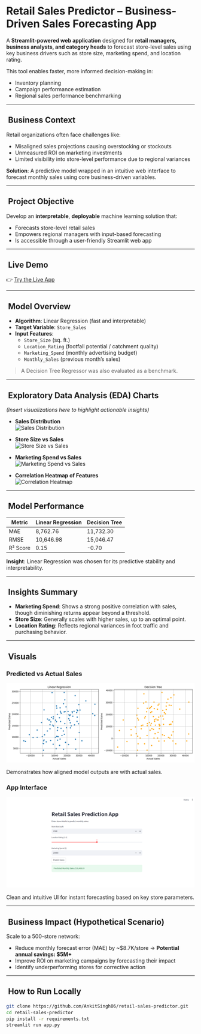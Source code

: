 # ​​ Retail Sales Predictor – Business-Driven Sales Forecasting App

A **Streamlit-powered web application** designed for **retail managers, business analysts, and category heads** to forecast store-level sales using key business drivers such as store size, marketing spend, and location rating.

This tool enables faster, more informed decision-making in:
- Inventory planning  
- Campaign performance estimation  
- Regional sales performance benchmarking  

---

## ​ Business Context

Retail organizations often face challenges like:
- Misaligned sales projections causing overstocking or stockouts  
- Unmeasured ROI on marketing investments  
- Limited visibility into store-level performance due to regional variances  

**Solution**: A predictive model wrapped in an intuitive web interface to forecast monthly sales using core business-driven variables.

---

## ​ Project Objective

Develop an **interpretable**, **deployable** machine learning solution that:
- Forecasts store-level retail sales  
- Empowers regional managers with input-based forecasting  
- Is accessible through a user-friendly Streamlit web app  

---

## ​ Live Demo

👉 [Try the Live App](https://retail-sales-predictor-akfxck5hpg4wdpn3shexnn.streamlit.app/#retail-sales-prediction-app)

---

## ​ Model Overview

- **Algorithm**: Linear Regression (fast and interpretable)  
- **Target Variable**: `Store_Sales`  
- **Input Features**:
  - `Store_Size` (sq. ft.)  
  - `Location_Rating` (footfall potential / catchment quality)  
  - `Marketing_Spend` (monthly advertising budget)  
  - `Monthly_Sales` (previous month’s sales)  

> A Decision Tree Regressor was also evaluated as a benchmark.

---

## ​ Exploratory Data Analysis (EDA) Charts

_(Insert visualizations here to highlight actionable insights)_

- **Sales Distribution**  
  ![Sales Distribution](eda_sales_distribution.png)

- **Store Size vs Sales**  
  ![Store Size vs Sales](eda_store_size_vs_sales.png)

- **Marketing Spend vs Sales**  
  ![Marketing Spend vs Sales](eda_marketing_spend_vs_sales.png)

- **Correlation Heatmap of Features**  
  ![Correlation Heatmap](eda_correlation_heatmap.png)

---

## ​ Model Performance

| Metric        | Linear Regression | Decision Tree |
|---------------|-------------------|----------------|
| MAE           | 8,762.76          | 11,732.30      |
| RMSE          | 10,646.98         | 15,046.47      |
| R² Score      | 0.15              | -0.70          |

**Insight**: Linear Regression was chosen for its predictive stability and interpretability.

---

## ​ Insights Summary

- **Marketing Spend**: Shows a strong positive correlation with sales, though diminishing returns appear beyond a threshold.  
- **Store Size**: Generally scales with higher sales, up to an optimal point.  
- **Location Rating**: Reflects regional variances in foot traffic and purchasing behavior.  

---

## ​ Visuals

###  Predicted vs Actual Sales  
![Predicted vs Actual](Predicted_vs_Actual.png)

Demonstrates how aligned model outputs are with actual sales.

###  App Interface  
![App Screenshot](retail_sales_prediction.png)

Clean and intuitive UI for instant forecasting based on key store parameters.

---

## ​ Business Impact (Hypothetical Scenario)

Scale to a 500-store network:
- Reduce monthly forecast error (MAE) by ~$8.7K/store → **Potential annual savings: $5M+**
- Improve ROI on marketing campaigns by forecasting their impact  
- Identify underperforming stores for corrective action

---

## ​​ How to Run Locally

```bash
git clone https://github.com/AnkitSingh06/retail-sales-predictor.git
cd retail-sales-predictor
pip install -r requirements.txt
streamlit run app.py
